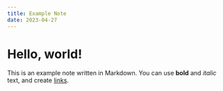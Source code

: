 ```yaml
---
title: Example Note
date: 2023-04-27
---
```


# Hello, world!

This is an example note written in Markdown. You can use **bold** and _italic_ text, and create [links](https://www.example.com).
